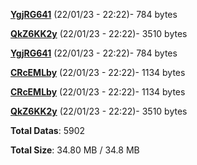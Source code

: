 [**YgjRG641**](/data/YgjRG641.txt) (22/01/23 - 22:22)- 784 bytes

[**QkZ6KK2y**](/data/QkZ6KK2y.txt) (22/01/23 - 22:22)- 3510 bytes

[**YgjRG641**](/data/YgjRG641.txt) (22/01/23 - 22:22)- 784 bytes

[**CRcEMLby**](/data/CRcEMLby.txt) (22/01/23 - 22:22)- 1134 bytes

[**CRcEMLby**](/data/CRcEMLby.txt) (22/01/23 - 22:22)- 1134 bytes

[**QkZ6KK2y**](/data/QkZ6KK2y.txt) (22/01/23 - 22:22)- 3510 bytes

**Total Datas**: 5902

**Total Size**: 34.80 MB / 34.8 MB